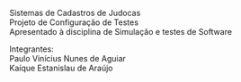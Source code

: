 Sistemas de Cadastros de Judocas
<br>Projeto de Configuração de Testes
<br>Apresentado à disciplina de Simulação e testes de Software

Integrantes:
<br>Paulo Vinícius Nunes de Aguiar
<br>Kaíque Estanislau de Araújo
